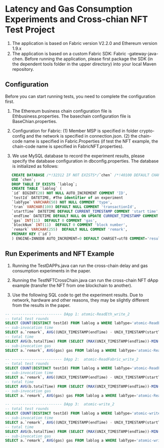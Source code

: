 # Latency and Gas Consumption Experiments and Cross-chian NFT Test Project

1. The application is based on Fabric version V2.2.0 and Ethereum version 1.9.x
2. The application is based on a custom Fabric SDK: Fabric -gateway-java-chen. Before running the application, please first package the SDK (in the dependent tools folder in the upper directory) into your local Maven repository.


## Configuration
Before you can start running tests, you need to complete the configuration first.

1. The Ethereum business chain configuration file is Ethbusiness.properties. The basechain configuration file is BaseChian.properties. 

2. Configuration for Fabric: (1) Member MSP is specified in folder crypto-config and the network is specified in connection.json. (2) the chain-code name is specified in Fabric.Properties (if test the NFT example, the chain-code name is specified in FabricNFT.properties).

3. We use MySQL database to record the experiment results, please specify the database configuration in dbconfig.properties.
   The database is initialized as follows:
```sql
   CREATE DATABASE /*!32312 IF NOT EXISTS*/`chen` /*!40100 DEFAULT CHARACTER SET utf8 */;
   USE `chen`;
   DROP TABLE IF EXISTS `lablog`;
   CREATE TABLE `lablog` (
   `id` BIGINT(20) NOT NULL AUTO_INCREMENT COMMENT 'ID',
   `testId` DATETIME, #The identifier of an experiment
   `labType` VARCHAR(50) NOT NULL COMMENT 'type',   
   `tran` VARCHAR(100) DEFAULT NULL COMMENT 'transactionId',
   `startTime` DATETIME DEFAULT CURRENT_TIMESTAMP COMMENT 'start time',
   `endTime` DATETIME DEFAULT NULL ON UPDATE CURRENT_TIMESTAMP COMMENT 'end time',
   `gas` INT(11)  DEFAULT 0 COMMENT 'gas',
   `blockNum` INT(11)  DEFAULT 0 COMMENT 'block number',
   `remark` VARCHAR(255)  DEFAULT NULL COMMENT 'remark',
   PRIMARY KEY (`id`)
   ) ENGINE=INNODB AUTO_INCREMENT=0 DEFAULT CHARSET=utf8 COMMENT='resultList';

```
## Run Experiments and NFT Example

1. Running the TestDAPPs.java can run the cross-chain delay and gas consumption experiments in the paper.

2. Running the TestNFTCrossChain.java can run the cross-chain NFT dApp example (transfer the NFT from one blockchain to another).

3. Use the following SQL code to get the experiment results. Due to network, hardware and other reasons, they may be slightly different from the results in the paper.

```sql
-- ----------------------- DApp 1: atomic-ReadEth_write_2
-- total test rounds
SELECT COUNT(DISTINCT testId) FROM lablog a WHERE labType='atomic-ReadEth_write_2';
-- sub-invocation time
SELECT a.`remark`, AVG((UNIX_TIMESTAMP(endTime) - UNIX_TIMESTAMP(startTime))) timeuse FROM lablog a WHERE labType='atomic-ReadEth_write_2' GROUP BY remark;
-- total time
SELECT AVG(b.totalTime) FROM (SELECT (MAX(UNIX_TIMESTAMP(endTime))-MIN(UNIX_TIMESTAMP(startTime))) totalTime FROM lablog a WHERE labType='atomic-ReadEth_write_2' GROUP BY a.testId) b;
-- sub-invocation gas
SELECT a.`remark`, AVG(gas) gas FROM lablog a WHERE labType='atomic-ReadEth_write_2' GROUP BY remark;

-- ----------------------- DApp 2:  atomic-ReadFabric_write_2
-- total test rounds
SELECT COUNT(DISTINCT testId) FROM lablog a WHERE labType='atomic-ReadFabric_write_2';
-- sub-invocation time
SELECT a.`remark`, AVG((UNIX_TIMESTAMP(endTime) - UNIX_TIMESTAMP(startTime))) timeuse FROM lablog a WHERE labType='atomic-ReadFabric_write_2' GROUP BY remark;
-- total time
SELECT AVG(b.totalTime) FROM (SELECT (MAX(UNIX_TIMESTAMP(endTime))-MIN(UNIX_TIMESTAMP(startTime))) totalTime FROM lablog a WHERE labType='atomic-ReadFabric_write_2' GROUP BY a.testId) b;
-- sub-invocation gas
SELECT a.`remark`, AVG(gas) gas FROM lablog a WHERE labType='atomic-ReadFabric_write_2' GROUP BY remark;

-- ----------------------- DApp 3:  atomic-write_2
-- total test rounds
SELECT COUNT(DISTINCT testId) FROM lablog a WHERE labType='atomic-write_2';
-- sub-invocation time
SELECT a.`remark`, AVG((UNIX_TIMESTAMP(endTime) - UNIX_TIMESTAMP(startTime))) timeuse FROM lablog a WHERE labType='atomic-write_2' GROUP BY remark;
-- total time
SELECT AVG(b.totalTime) FROM (SELECT (MAX(UNIX_TIMESTAMP(endTime))-MIN(UNIX_TIMESTAMP(startTime))) totalTime FROM lablog a WHERE labType='atomic-write_2' GROUP BY a.testId) b;
-- sub-invocation gas
SELECT a.`remark`, AVG(gas) gas FROM lablog a WHERE labType='atomic-write_2' GROUP BY remark;

```






